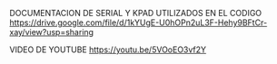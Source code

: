 DOCUMENTACION DE SERIAL Y KPAD UTILIZADOS EN EL CODIGO 
https://drive.google.com/file/d/1kYUgE-U0hOPn2uL3F-Hehy9BFtCr-xay/view?usp=sharing

VIDEO DE YOUTUBE 
https://youtu.be/5VOoEO3vf2Y
